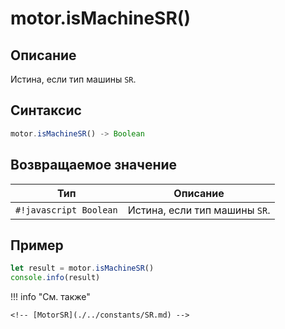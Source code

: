 # motor.isMachineSR()

## Описание
Истина, если тип машины `SR`.

## Синтаксис
```javascript
motor.isMachineSR() -> Boolean
```

## Возвращаемое значение
| Тип     | Описание                                                                 |
|---------|--------------------------------------------------------------------------|
| `#!javascript Boolean`  | Истина, если тип машины `SR`. |


## Пример
```javascript linenums="1"
let result = motor.isMachineSR()
console.info(result)
```

!!! info "См. также"

    <!-- [MotorSR](./../constants/SR.md) -->

